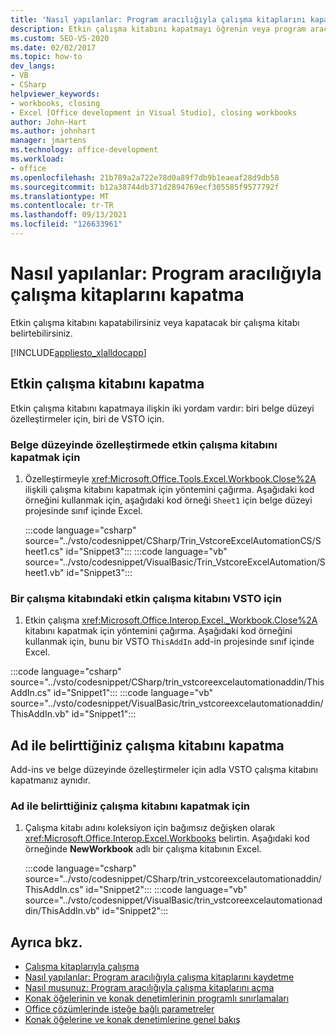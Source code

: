 ```yaml
---
title: 'Nasıl yapılanlar: Program aracılığıyla çalışma kitaplarını kapatma'
description: Etkin çalışma kitabını kapatmayı öğrenin veya program aracılığıyla kapatacak bir çalışma kitabı belirtebilirsiniz.
ms.custom: SEO-VS-2020
ms.date: 02/02/2017
ms.topic: how-to
dev_langs:
- VB
- CSharp
helpviewer_keywords:
- workbooks, closing
- Excel [Office development in Visual Studio], closing workbooks
author: John-Hart
ms.author: johnhart
manager: jmartens
ms.technology: office-development
ms.workload:
- office
ms.openlocfilehash: 21b789a2a722e78d0a89f7db9b1eaeaf28d9db58
ms.sourcegitcommit: b12a38744db371d2894769ecf305585f9577792f
ms.translationtype: MT
ms.contentlocale: tr-TR
ms.lasthandoff: 09/13/2021
ms.locfileid: "126633961"
---
```

# <a name="how-to-programmatically-close-workbooks"></a>Nasıl yapılanlar: Program aracılığıyla çalışma kitaplarını kapatma
  Etkin çalışma kitabını kapatabilirsiniz veya kapatacak bir çalışma kitabı belirtebilirsiniz.

 [!INCLUDE[appliesto_xlalldocapp](../vsto/includes/appliesto-xlalldocapp-md.md)]

## <a name="close-the-active-workbook"></a>Etkin çalışma kitabını kapatma
 Etkin çalışma kitabını kapatmaya ilişkin iki yordam vardır: biri belge düzeyi özelleştirmeler için, biri de VSTO için.

### <a name="to-close-the-active-workbook-in-a-document-level-customization"></a>Belge düzeyinde özelleştirmede etkin çalışma kitabını kapatmak için

1. Özelleştirmeyle <xref:Microsoft.Office.Tools.Excel.Workbook.Close%2A> ilişkili çalışma kitabını kapatmak için yöntemini çağırma. Aşağıdaki kod örneğini kullanmak için, aşağıdaki kod örneği `Sheet1` için belge düzeyi projesinde sınıf içinde Excel.

     :::code language="csharp" source="../vsto/codesnippet/CSharp/Trin_VstcoreExcelAutomationCS/Sheet1.cs" id="Snippet3":::
     :::code language="vb" source="../vsto/codesnippet/VisualBasic/Trin_VstcoreExcelAutomation/Sheet1.vb" id="Snippet3":::

### <a name="to-close-the-active-workbook-in-a-vsto-add-in"></a>Bir çalışma kitabındaki etkin çalışma kitabını VSTO için

1. Etkin çalışma <xref:Microsoft.Office.Interop.Excel._Workbook.Close%2A> kitabını kapatmak için yöntemini çağırma. Aşağıdaki kod örneğini kullanmak için, bunu bir VSTO `ThisAddIn` add-in projesinde sınıf içinde Excel.

:::code language="csharp" source="../vsto/codesnippet/CSharp/trin_vstcoreexcelautomationaddin/ThisAddIn.cs" id="Snippet1":::
:::code language="vb" source="../vsto/codesnippet/VisualBasic/trin_vstcoreexcelautomationaddin/ThisAddIn.vb" id="Snippet1":::

## <a name="close-a-workbook-that-you-specify-by-name"></a>Ad ile belirttiğiniz çalışma kitabını kapatma
 Add-ins ve belge düzeyinde özelleştirmeler için adla VSTO çalışma kitabını kapatmanız aynıdır.

### <a name="to-close-a-workbook-that-you-specify-by-name"></a>Ad ile belirttiğiniz çalışma kitabını kapatmak için

1. Çalışma kitabı adını koleksiyon için bağımsız değişken olarak <xref:Microsoft.Office.Interop.Excel.Workbooks> belirtin. Aşağıdaki kod örneğinde **NewWorkbook** adlı bir çalışma kitabının Excel.

     :::code language="csharp" source="../vsto/codesnippet/CSharp/trin_vstcoreexcelautomationaddin/ThisAddIn.cs" id="Snippet2":::
     :::code language="vb" source="../vsto/codesnippet/VisualBasic/trin_vstcoreexcelautomationaddin/ThisAddIn.vb" id="Snippet2":::

## <a name="see-also"></a>Ayrıca bkz.
- [Çalışma kitaplarıyla çalışma](../vsto/working-with-workbooks.md)
- [Nasıl yapılanlar: Program aracılığıyla çalışma kitaplarını kaydetme](../vsto/how-to-programmatically-save-workbooks.md)
- [Nasıl musunuz: Program aracılığıyla çalışma kitaplarını açma](../vsto/how-to-programmatically-open-workbooks.md)
- [Konak öğelerinin ve konak denetimlerinin programlı sınırlamaları](../vsto/programmatic-limitations-of-host-items-and-host-controls.md)
- [Office çözümlerinde isteğe bağlı parametreler](../vsto/optional-parameters-in-office-solutions.md)
- [Konak öğelerine ve konak denetimlerine genel bakış](../vsto/host-items-and-host-controls-overview.md)
